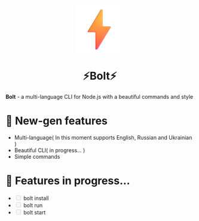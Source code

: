 <p align="center">
    <img src="bolt_logo.png" width=128/>
</p>
<h1 align="center">⚡Bolt⚡</h1>
<p><b>Bolt</b> - a multi-language CLI for Node.js with a beautiful commands and style</p>
<h1>🚀 New-gen features</h1>
<ul>
    <li>Multi-language( In this moment supports English, Russian and Ukrainian )</li>
    <li>Beautiful CLI( in progress... )</li>
    <li>Simple commands</li>
</ul>
<h1>🔨 Features in progress...</h1>
<ul>
    <li><input type="checkbox" disabled="disabled"> bolt install</li>
    <li><input type="checkbox" disabled="disabled"> bolt run</li>
    <li><input type="checkbox" disabled="disabled"> bolt start</li>
</ul>